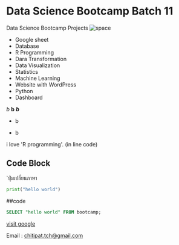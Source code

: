# Data Science Bootcamp Batch 11
Data Science Bootcamp Projects ![space](https://cdn.esawebb.org/archives/images/screen/weic2320d.jpg)

- Google sheet
- Database
- R Programming
- Dara Transformation
- Data Visualization
- Statistics
- Machine Learning
- Website with WordPress
- Python
- Dashboard

*b*
 **b**
 ***b***
+ b
* b

i love 'R programming'. (in line code)

## Code Block
`ปุ่มเปลี่ยนภาษา

```python
print("hello world")
```

##code

```sql
SELECT "hello world" FROM bootcamp;
```


[visit google](www.google.com)


Email : chitipat.tch@gmail.com

